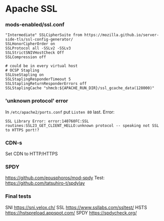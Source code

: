 # Apache SSL

### mods-enabled/ssl.conf

```
"Intermediate" SSLCipherSuite from https://mozilla.github.io/server-side-tls/ssl-config-generator/
SSLHonorCipherOrder on
SSLProtocol all -SSLv2 -SSLv3
SSLStrictSNIVHostCheck Off
SSLCompression off

# could be in every virtual host
# OCSP Stapling
SSLUseStapling on
SSLStaplingResponderTimeout 5
SSLStaplingReturnResponderErrors off
SSLStaplingCache "shmcb:${APACHE_RUN_DIR}/ssl_gcache_data(128000)"
```



### 'unknown protocol' error

In `/etc/apache2/ports.conf` put `Listen 80` last. Error:

```
SSL Library Error: error:140760FC:SSL routines:SSL23_GET_CLIENT_HELLO:unknown protocol -- speaking not SSL to HTTPS port!?
```

### CDN-s

Set CDN to HTTP/HTTPS

### SPDY

https://github.com/eousphoros/mod-spdy
Test: https://github.com/tatsuhiro-t/spdylay

### Final tests

SNI https://sni.velox.ch/
SSL https://www.ssllabs.com/ssltest/
HSTS https://hstspreload.appspot.com/
SPDY https://spdycheck.org/

